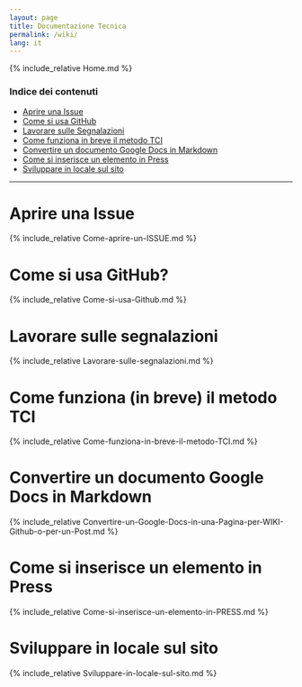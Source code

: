 ```yaml
---
layout: page
title: Documentazione Tecnica
permalink: /wiki/
lang: it
---
```


{% include_relative Home.md %}

### Indice dei contenuti

- [Aprire una Issue](#aprire-una-issue)
- [Come si usa GitHub](#come-si-usa-github)
- [Lavorare sulle Segnalazioni](#lavorare-sulle-segnalazioni)
- [Come funziona in breve il metodo TCI](#come-funziona-in-breve-il-metodo-tci)
- [Convertire un documento Google Docs in Markdown](#convertire-un-documento-google-docs-in-markdown)
- [Come si inserisce un elemento in Press](#come-si-inserisce-un-elemento-in-press)
- [Sviluppare in locale sul sito](#sviluppare-in-locale-sul-sito)

---


# Aprire una Issue

{% include_relative Come-aprire-un-ISSUE.md %}


# Come si usa GitHub?

{% include_relative Come-si-usa-Github.md %}


# Lavorare sulle segnalazioni

{% include_relative Lavorare-sulle-segnalazioni.md %}


# Come funziona (in breve) il metodo TCI

{% include_relative Come-funziona-in-breve-il-metodo-TCI.md %}


# Convertire un documento Google Docs in Markdown

{% include_relative Convertire-un-Google-Docs-in-una-Pagina-per-WIKI-Github-o-per-un-Post.md %}


# Come si inserisce un elemento in Press

{% include_relative Come-si-inserisce-un-elemento-in-PRESS.md %}


# Sviluppare in locale sul sito

{% include_relative Sviluppare-in-locale-sul-sito.md %}
